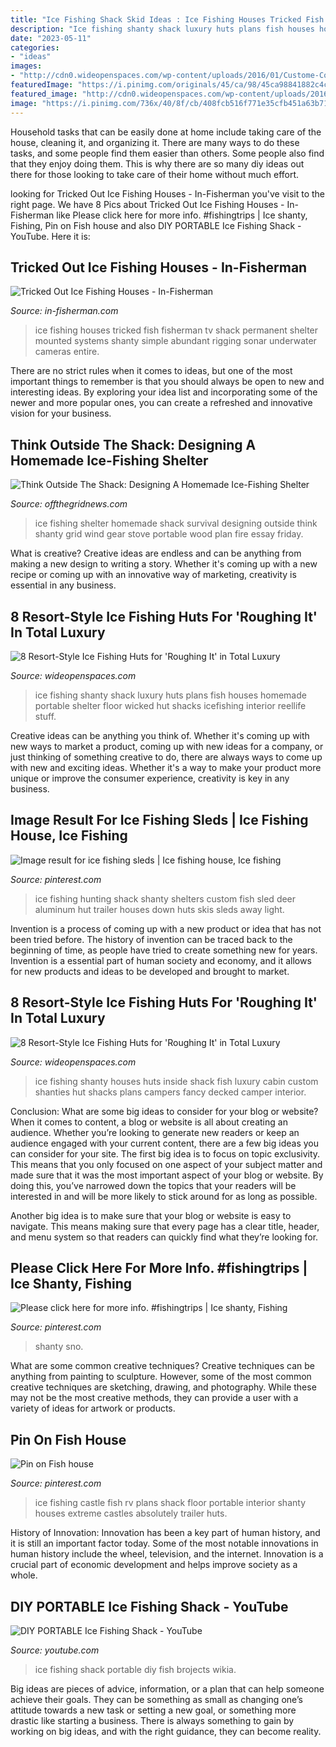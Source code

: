 ```yaml
---
title: "Ice Fishing Shack Skid Ideas : Ice Fishing Houses Tricked Fish Fisherman Tv Shack Permanent Shelter Mounted Systems Shanty Simple Abundant Rigging Sonar Underwater Cameras Entire"
description: "Ice fishing shanty shack luxury huts plans fish houses homemade portable shelter floor wicked hut shacks icefishing interior reellife stuff"
date: "2023-05-11"
categories:
- "ideas"
images:
- "http://cdn0.wideopenspaces.com/wp-content/uploads/2016/01/Custome-Cottages.jpg"
featuredImage: "https://i.pinimg.com/originals/45/ca/98/45ca98841882c4c37898835be14744b6.jpg"
featured_image: "http://cdn0.wideopenspaces.com/wp-content/uploads/2016/01/Custome-Cottages.jpg"
image: "https://i.pinimg.com/736x/40/8f/cb/408fcb516f771e35cfb451a63b7121b3.jpg"
---
```



Household tasks that can be easily done at home include taking care of the house, cleaning it, and organizing it. There are many ways to do these tasks, and some people find them easier than others. Some people also find that they enjoy doing them. This is why there are so many diy ideas out there for those looking to take care of their home without much effort.

	

		
looking for Tricked Out Ice Fishing Houses - In-Fisherman you've visit to the right page. We have 8 Pics about Tricked Out Ice Fishing Houses - In-Fisherman like Please click here for more info. #fishingtrips | Ice shanty, Fishing, Pin on Fish house and also DIY PORTABLE Ice Fishing Shack - YouTube. Here it is:
		
    
## Tricked Out Ice Fishing Houses - In-Fisherman

<img loading=lazy src="http://www.in-fisherman.com/files/2014/01/Radically-Tricked-Out-Ice-Fishing-Houses-Feature-In-Fisherman.jpg" onerror="this.onerror=null;this.src='https://tse4.mm.bing.net/th?id=OIP.ZPZzBepGF1Ge8sRvVH-IKAHaFS&amp;pid=15.1';" alt="Tricked Out Ice Fishing Houses - In-Fisherman">

_Source: in-fisherman.com_

>ice fishing houses tricked fish fisherman tv shack permanent shelter mounted systems shanty simple abundant rigging sonar underwater cameras entire. 

	

There are no strict rules when it comes to ideas, but one of the most important things to remember is that you should always be open to new and interesting ideas. By exploring your idea list and incorporating some of the newer and more popular ones, you can create a refreshed and innovative vision for your business.

    
## Think Outside The Shack: Designing A Homemade Ice-Fishing Shelter

<img loading=lazy src="https://20401z3eigij1ugd3g2szg83-wpengine.netdna-ssl.com/wp-content/uploads/2016/01/ice-fishing-ofwoodsandwordsDOTcom.jpg" onerror="this.onerror=null;this.src='https://tse3.mm.bing.net/th?id=OIP.7SLYpA1Cqqbc1Sshg_0XRwHaFj&amp;pid=15.1';" alt="Think Outside The Shack: Designing A Homemade Ice-Fishing Shelter">

_Source: offthegridnews.com_

>ice fishing shelter homemade shack survival designing outside think shanty grid wind gear stove portable wood plan fire essay friday. 

	

What is creative?
Creative ideas are endless and can be anything from making a new design to writing a story. Whether it's coming up with a new recipe or coming up with an innovative way of marketing, creativity is essential in any business.

    
## 8 Resort-Style Ice Fishing Huts For &#039;Roughing It&#039; In Total Luxury

<img loading=lazy src="http://cdn0.wideopenspaces.com/wp-content/uploads/2016/01/ice.jpg" onerror="this.onerror=null;this.src='https://tse2.mm.bing.net/th?id=OIP.8zC6N6D0U3qfM13_z2mBTwHaJ3&amp;pid=15.1';" alt="8 Resort-Style Ice Fishing Huts for &#039;Roughing It&#039; in Total Luxury">

_Source: wideopenspaces.com_

>ice fishing shanty shack luxury huts plans fish houses homemade portable shelter floor wicked hut shacks icefishing interior reellife stuff. 

	

Creative ideas can be anything you think of. Whether it's coming up with new ways to market a product, coming up with new ideas for a company, or just thinking of something creative to do, there are always ways to come up with new and exciting ideas. Whether it's a way to make your product more unique or improve the consumer experience, creativity is key in any business.

    
## Image Result For Ice Fishing Sleds | Ice Fishing House, Ice Fishing

<img loading=lazy src="https://i.pinimg.com/736x/40/8f/cb/408fcb516f771e35cfb451a63b7121b3.jpg" onerror="this.onerror=null;this.src='https://tse4.mm.bing.net/th?id=OIP._uyL8wFHgqAuWkMpzkMPpgHaF-&amp;pid=15.1';" alt="Image result for ice fishing sleds | Ice fishing house, Ice fishing">

_Source: pinterest.com_

>ice fishing hunting shack shanty shelters custom fish sled deer aluminum hut trailer houses down huts skis sleds away light. 

	

Invention is a process of coming up with a new product or idea that has not been tried before. The history of invention can be traced back to the beginning of time, as people have tried to create something new for years. Invention is a essential part of human society and economy, and it allows for new products and ideas to be developed and brought to market.

    
## 8 Resort-Style Ice Fishing Huts For &#039;Roughing It&#039; In Total Luxury

<img loading=lazy src="http://cdn0.wideopenspaces.com/wp-content/uploads/2016/01/Custome-Cottages.jpg" onerror="this.onerror=null;this.src='https://tse4.mm.bing.net/th?id=OIP.V38-nhVeEdOSbMUJUrvxbwHaE8&amp;pid=15.1';" alt="8 Resort-Style Ice Fishing Huts for &#039;Roughing It&#039; in Total Luxury">

_Source: wideopenspaces.com_

>ice fishing shanty houses huts inside shack fish luxury cabin custom shanties hut shacks plans campers fancy decked camper interior. 

	

Conclusion: What are some big ideas to consider for your blog or website?
When it comes to content, a blog or website is all about creating an audience. Whether you’re looking to generate new readers or keep an audience engaged with your current content, there are a few big ideas you can consider for your site. 
The first big idea is to focus on topic exclusivity. This means that you only focused on one aspect of your subject matter and made sure that it was the most important aspect of your blog or website. By doing this, you’ve narrowed down the topics that your readers will be interested in and will be more likely to stick around for as long as possible. 

Another big idea is to make sure that your blog or website is easy to navigate. This means making sure that every page has a clear title, header, and menu system so that readers can quickly find what they’re looking for.

    
## Please Click Here For More Info. #fishingtrips | Ice Shanty, Fishing

<img loading=lazy src="https://i.pinimg.com/736x/aa/5e/f8/aa5ef87c3027ced721bf5a74c625d0e5.jpg" onerror="this.onerror=null;this.src='https://tse2.mm.bing.net/th?id=OIP.lQ42-Tg-jFRzk0Tcaq_r4wHaFj&amp;pid=15.1';" alt="Please click here for more info. #fishingtrips | Ice shanty, Fishing">

_Source: pinterest.com_

>shanty sno. 

	

What are some common creative techniques?
Creative techniques can be anything from painting to sculpture. However, some of the most common creative techniques are sketching, drawing, and photography. While these may not be the most creative methods, they can provide a user with a variety of ideas for artwork or products.

    
## Pin On Fish House

<img loading=lazy src="https://i.pinimg.com/originals/45/ca/98/45ca98841882c4c37898835be14744b6.jpg" onerror="this.onerror=null;this.src='https://tse2.mm.bing.net/th?id=OIP.AZqd8lA8daIL3ORE13-dqAHaJ4&amp;pid=15.1';" alt="Pin on Fish house">

_Source: pinterest.com_

>ice fishing castle fish rv plans shack floor portable interior shanty houses extreme castles absolutely trailer huts. 

	

History of Innovation:
Innovation has been a key part of human history, and it is still an important factor today. Some of the most notable innovations in human history include the wheel, television, and the internet. Innovation is a crucial part of economic development and helps improve society as a whole.

    
## DIY PORTABLE Ice Fishing Shack - YouTube

<img loading=lazy src="https://i.ytimg.com/vi/_SA1Zftf26k/maxresdefault.jpg" onerror="this.onerror=null;this.src='https://tse3.mm.bing.net/th?id=OIP.PNx6ybcH2crno1gJXtgMQAHaEK&amp;pid=15.1';" alt="DIY PORTABLE Ice Fishing Shack - YouTube">

_Source: youtube.com_

>ice fishing shack portable diy fish brojects wikia. 

	

Big ideas are pieces of advice, information, or a plan that can help someone achieve their goals. They can be something as small as changing one’s attitude towards a new task or setting a new goal, or something more drastic like starting a business. There is always something to gain by working on big ideas, and with the right guidance, they can become reality.

